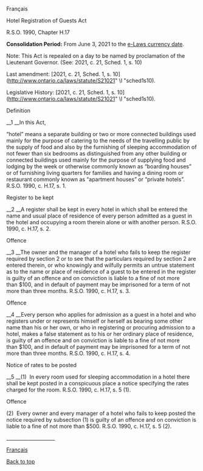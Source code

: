 [<a id="Top"></a>Français](http://www.ontario.ca/fr/lois/loi/90h17)

Hotel Registration of Guests Act

R\.S\.O\. 1990, Chapter H\.17

__Consolidation Period:__ From June 3, 2021 to the [e\-Laws currency date](http://www.e-laws.gov.on.ca/navigation?file=currencyDates&lang=en)\.

Note: This Act is repealed on a day to be named by proclamation of the Lieutenant Governor\. \(See: 2021, c\. 21, Sched\. 1, s\. 10\)

Last amendment: [2021, c\. 21, Sched\. 1, s\. 10](http://www.ontario.ca/laws/statute/S21021" \l "sched1s10)\.

Legislative History: [2021, c\. 21, Sched\. 1, s\. 10](http://www.ontario.ca/laws/statute/S21021" \l "sched1s10)\.

Definition

__1 __In this Act,

“hotel” means a separate building or two or more connected buildings used mainly for the purpose of catering to the needs of the travelling public by the supply of food and also by the furnishing of sleeping accommodation of not fewer than six bedrooms as distinguished from any other building or connected buildings used mainly for the purpose of supplying food and lodging by the week or otherwise commonly known as “boarding houses” or of furnishing living quarters for families and having a dining room or restaurant commonly known as “apartment houses” or “private hotels”\.  R\.S\.O\. 1990, c\. H\.17, s\. 1\.

Register to be kept

__2 __A register shall be kept in every hotel in which shall be entered the name and usual place of residence of every person admitted as a guest in the hotel and occupying a room therein alone or with another person\.  R\.S\.O\. 1990, c\. H\.17, s\. 2\.

Offence

__3 __The owner and the manager of a hotel who fails to keep the register required by section 2 or to see that the particulars required by section 2 are entered therein, or who knowingly and wilfully permits an untrue statement as to the name or place of residence of a guest to be entered in the register is guilty of an offence and on conviction is liable to a fine of not more than $100, and in default of payment may be imprisoned for a term of not more than three months\.  R\.S\.O\. 1990, c\. H\.17, s\. 3\.

Offence

__4 __Every person who applies for admission as a guest in a hotel and who registers under or represents himself or herself as bearing some other name than his or her own, or who in registering or procuring admission to a hotel, makes a false statement as to his or her ordinary place of residence, is guilty of an offence and on conviction is liable to a fine of not more than $100, and in default of payment may be imprisoned for a term of not more than three months\.  R\.S\.O\. 1990, c\. H\.17, s\. 4\.

Notice of rates to be posted

__5 __\(1\)  In every room used for sleeping accommodation in a hotel there shall be kept posted in a conspicuous place a notice specifying the rates charged for the room\.  R\.S\.O\. 1990, c\. H\.17, s\. 5 \(1\)\.

Offence

\(2\)  Every owner and every manager of a hotel who fails to keep posted the notice required by subsection \(1\) is guilty of an offence and on conviction is liable to a fine of not more than $500\.  R\.S\.O\. 1990, c\. H\.17, s\. 5 \(2\)\.

\_\_\_\_\_\_\_\_\_\_\_\_\_\_\_\_\_\_\_\_

[Français](http://www.ontario.ca/fr/lois/loi/90h17)

[Back to top](#Top)

